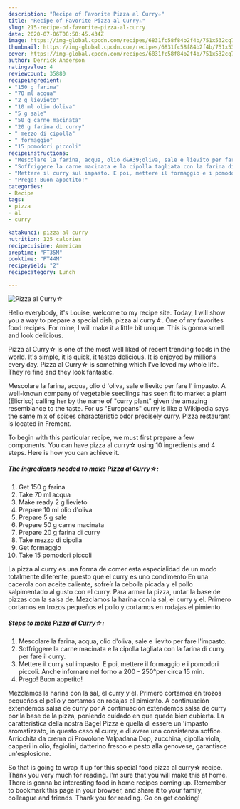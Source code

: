 ```yaml
---
description: "Recipe of Favorite Pizza al Curry☆"
title: "Recipe of Favorite Pizza al Curry☆"
slug: 215-recipe-of-favorite-pizza-al-curry
date: 2020-07-06T08:50:45.434Z
image: https://img-global.cpcdn.com/recipes/6831fc58f84b2f4b/751x532cq70/pizza-al-curry☆-recipe-main-photo.jpg
thumbnail: https://img-global.cpcdn.com/recipes/6831fc58f84b2f4b/751x532cq70/pizza-al-curry☆-recipe-main-photo.jpg
cover: https://img-global.cpcdn.com/recipes/6831fc58f84b2f4b/751x532cq70/pizza-al-curry☆-recipe-main-photo.jpg
author: Derrick Anderson
ratingvalue: 4
reviewcount: 35880
recipeingredient:
- "150 g farina"
- "70 ml acqua"
- "2 g lievieto"
- "10 ml olio doliva"
- "5 g sale"
- "50 g carne macinata"
- "20 g farina di curry"
- " mezzo di cipolla"
- " formaggio"
- "15 pomodori piccoli"
recipeinstructions:
- "Mescolare la farina, acqua, olio d&#39;oliva, sale e lievito per fare l&#39;impasto."
- "Soffriggere la carne macinata e la cipolla tagliata con la farina di curry per fare il curry."
- "Mettere il curry sul impasto. E poi, mettere il formaggio e i pomodori piccoli. Anche infornare nel forno a 200 - 250°per circa 15 min."
- "Prego! Buon appetito!"
categories:
- Recipe
tags:
- pizza
- al
- curry

katakunci: pizza al curry 
nutrition: 125 calories
recipecuisine: American
preptime: "PT35M"
cooktime: "PT44M"
recipeyield: "2"
recipecategory: Lunch

---
```



![Pizza al Curry☆](https://img-global.cpcdn.com/recipes/6831fc58f84b2f4b/751x532cq70/pizza-al-curry☆-recipe-main-photo.jpg)

Hello everybody, it's Louise, welcome to my recipe site. Today, I will show you a way to prepare a special dish, pizza al curry☆. One of my favorites food recipes. For mine, I will make it a little bit unique. This is gonna smell and look delicious.

Pizza al Curry☆ is one of the most well liked of recent trending foods in the world. It's simple, it is quick, it tastes delicious. It is enjoyed by millions every day. Pizza al Curry☆ is something which I've loved my whole life. They're fine and they look fantastic.

Mescolare la farina, acqua, olio d &#39;oliva, sale e lievito per fare l&#39; impasto. A well-known company of vegetable seedlings has seen fit to market a plant (Elicriso) calling her by the name of &#34;curry plant&#34; given the amazing resemblance to the taste. For us &#34;Europeans&#34; curry is like a Wikipedia says the same mix of spices characteristic odor precisely curry. Pizza restaurant is located in Fremont.


To begin with this particular recipe, we must first prepare a few components. You can have pizza al curry☆ using 10 ingredients and 4 steps. Here is how you can achieve it.

<!--inarticleads1-->

##### The ingredients needed to make Pizza al Curry☆:

1. Get 150 g farina
1. Take 70 ml acqua
1. Make ready 2 g lievieto
1. Prepare 10 ml olio d&#39;oliva
1. Prepare 5 g sale
1. Prepare 50 g carne macinata
1. Prepare 20 g farina di curry
1. Take  mezzo di cipolla
1. Get  formaggio
1. Take 15 pomodori piccoli


La pizza al curry es una forma de comer esta especialidad de un modo totalmente diferente, puesto que el curry es uno condimento En una cacerola con aceite caliente, sofreír la cebolla picada y el pollo salpimentado al gusto con el curry. Para armar la pizza, untar la base de pizzas con la salsa de. Mezclamos la harina con la sal, el curry y el. Primero cortamos en trozos pequeños el pollo y cortamos en rodajas el pimiento. 

<!--inarticleads2-->

##### Steps to make Pizza al Curry☆:

1. Mescolare la farina, acqua, olio d&#39;oliva, sale e lievito per fare l&#39;impasto.
1. Soffriggere la carne macinata e la cipolla tagliata con la farina di curry per fare il curry.
1. Mettere il curry sul impasto. E poi, mettere il formaggio e i pomodori piccoli. Anche infornare nel forno a 200 - 250°per circa 15 min.
1. Prego! Buon appetito!


Mezclamos la harina con la sal, el curry y el. Primero cortamos en trozos pequeños el pollo y cortamos en rodajas el pimiento. A continuación extendemos salsa de curry por A continuación extendemos salsa de curry por la base de la pizza, poniendo cuidado en que quede bien cubierta. La caratteristica della nostra Bagel Pizza è quella di essere un &#39;impasto aromatizzato, in questo caso al curry, e di avere una consistenza soffice. Arricchita da crema di Provolone Valpadana Dop, zucchina, cipolla viola, capperi in olio, fagiolini, datterino fresco e pesto alla genovese, garantisce un&#39;esplosione. 

So that is going to wrap it up for this special food pizza al curry☆ recipe. Thank you very much for reading. I'm sure that you will make this at home. There is gonna be interesting food in home recipes coming up. Remember to bookmark this page in your browser, and share it to your family, colleague and friends. Thank you for reading. Go on get cooking!
